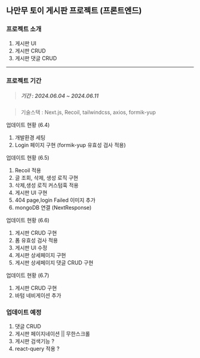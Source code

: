 ## 나만무 토이 게시판 프로젝트 (프론트엔드)


### 프로젝트 소개 

1. 게시판 UI
2. 게시판 CRUD
3. 게시판 댓글 CRUD

---- 
### 프로젝트 기간
>##### 기간 : 2024.06.04 ~ 2024.06.11

>기술스택 : Next.js, Recoil, tailwindcss, axios, formik-yup


업데이트 현황 (6.4)
1. 개발환경 세팅
2. Login 페이지 구현 (formik-yup 유효성 검사 적용)

업데이트 현황 (6.5)
1. Recoil 적용
2. 글 조회, 삭제, 생성 로직 구현
3. 삭제,생성 로직 커스텀훅 적용
4. 게시판 UI 구현
5. 404 page,login Failed 이미지 추가 
6. mongoDB 연결 (NextResponse)

업데이트 현황 (6.6)
1. 게시판 CRUD 구현
2. 폼 유효성 검사 적용
3. 게시판 UI 수정
4. 게시판 상세페이지 구현
5. 게시판 상세페이지 댓글 CRUD 구현


업데이트 현황 (6.7)
1. 게시판 CRUD 구현
2. 바텀 네비게이션 추가


### 업데이트 예정
1. 댓글 CRUD
2. 게시판 페이지네이션 || 무한스크롤
3. 게시판 검색기능  ? 
4. react-query 적용 ? 

